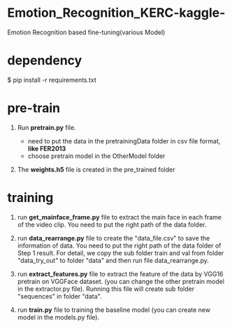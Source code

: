 # Emotion_Recognition_KERC-kaggle-
Emotion Recognition based fine-tuning(various Model)


# dependency

  $ pip install -r requirements.txt

# pre-train

  1. Run **pretrain.py** file.
     - need to put the data in the pretrainingData folder in csv file format, **like FER2013** 
     - choose pretrain model in the OtherModel folder
     
  2. The **weights.h5** file is created in the pre_trained folder
 
# training

  1. run **get_mainface_frame.py** file to extract the main face in each frame of the video clip. You need to put the right path of the data folder.
  
  2. run **data_rearrange.py** file to create the "data_file.csv" to save the information of data. You need to put the right path of the data folder of Step 1 result. For detail, we copy the sub folder train and val from folder "data_try_out" to folder "data" and then run file data_rearrange.py.
  
  3. run **extract_features.py** file to extract the feature of the data by VGG16 pretrain on VGGFace dataset. (you can change the other pretrain model in the extractor.py file). Running this file will create sub folder "sequences" in folder "data".
  
  4. run **train.py** file to training the baseline model (you can create new model in the models.py file).

